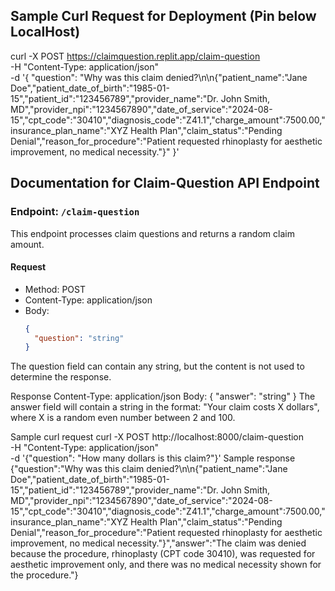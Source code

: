 ## Sample Curl Request for Deployment (Pin below LocalHost)

curl -X POST https://claimquestion.replit.app/claim-question \
-H "Content-Type: application/json" \
-d '{
  "question": "Why was this claim denied?\n\n{\"patient_name\":\"Jane Doe\",\"patient_date_of_birth\":\"1985-01-15\",\"patient_id\":\"123456789\",\"provider_name\":\"Dr. John Smith, MD\",\"provider_npi\":\"1234567890\",\"date_of_service\":\"2024-08-15\",\"cpt_code\":\"30410\",\"diagnosis_code\":\"Z41.1\",\"charge_amount\":7500.00,\"insurance_plan_name\":\"XYZ Health Plan\",\"claim_status\":\"Pending Denial\",\"reason_for_procedure\":\"Patient requested rhinoplasty for aesthetic improvement, no medical necessity.\"}"
}'

## Documentation for Claim-Question API Endpoint
### Endpoint: `/claim-question`
This endpoint processes claim questions and returns a random claim amount.
#### Request
- Method: POST
- Content-Type: application/json
- Body:
  ```json
  {
    "question": "string"
  }
The question field can contain any string, but the content is not used to determine the response.

Response
Content-Type: application/json
Body:
{
  "answer": "string"
}
The answer field will contain a string in the format: "Your claim costs X dollars", where X is a random even number between 2 and 100.

Sample curl request
curl -X POST http://localhost:8000/claim-question \
  -H "Content-Type: application/json" \
  -d '{"question": "How many dollars is this claim?"}'
Sample response
{"question":"Why was this claim denied?\n\n{\"patient_name\":\"Jane Doe\",\"patient_date_of_birth\":\"1985-01-15\",\"patient_id\":\"123456789\",\"provider_name\":\"Dr. John Smith, MD\",\"provider_npi\":\"1234567890\",\"date_of_service\":\"2024-08-15\",\"cpt_code\":\"30410\",\"diagnosis_code\":\"Z41.1\",\"charge_amount\":7500.00,\"insurance_plan_name\":\"XYZ Health Plan\",\"claim_status\":\"Pending Denial\",\"reason_for_procedure\":\"Patient requested rhinoplasty for aesthetic improvement, no medical necessity.\"}","answer":"The claim was denied because the procedure, rhinoplasty (CPT code 30410), was requested for aesthetic improvement only, and there was no medical necessity shown for the procedure."}